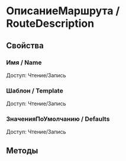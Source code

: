 
# ОписаниеМаршрута / RouteDescription

  
## Свойства

    
### Имя / Name
	
Доступ: Чтение/Запись
### Шаблон / Template
	
Доступ: Чтение/Запись
### ЗначенияПоУмолчанию / Defaults
	
Доступ: Чтение/Запись
## Методы

    